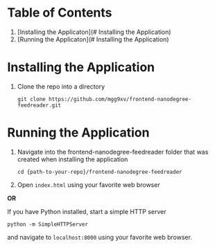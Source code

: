 
# Table of Contents
1. [Installing the Applicaton](# Installing the Application)
2. [Running the Applicaton](# Installing the Application)

# Installing the Application
1. Clone the repo into a directory

    ```git clone https://github.com/mgg9xv/frontend-nanodegree-feedreader.git```

# Running the Application
1. Navigate into the frontend-nanodegree-feedreader folder that was created when installing the application

    ```cd {path-to-your-repo}/frontend-nanodegree-feedreader```

1. Open ```index.html``` using your favorite web browser

 **OR**

 If you have Python installed, start a simple HTTP
 server

 ```python -m SimpleHTTPServer```

 and navigate to ```localhost:8000``` using your favorite web browser.
